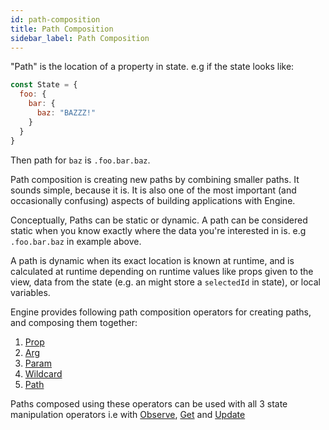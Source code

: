 ```yaml
---
id: path-composition
title: Path Composition
sidebar_label: Path Composition
---
```


"Path" is the location of a property in state. e.g if the state looks like:

```js
const State = {
  foo: {
    bar: {
      baz: "BAZZZ!"
    }
  }
}
```

Then path for `baz` is `.foo.bar.baz`.

Path composition is creating new paths by combining smaller paths. It sounds
simple, because it is. It is also one of the most important (and occasionally
confusing) aspects of building applications with Engine.

Conceptually, Paths can be static or dynamic. A path can be considered static
when you know exactly where the data you're interested in is. e.g `.foo.bar.baz`
in example above.

A path is dynamic when its exact location is known at runtime, and is calculated
at runtime depending on runtime values like props given to the view, data from
the state (e.g. an might store a `selectedId` in state), or local variables.

Engine provides following path composition operators for creating paths, and
composing them together:

1. [Prop](/docs/api/prop)
2. [Arg](/docs/api/arg)
3. [Param](/docs/api/param)
4. [Wildcard](/docs/api/wildcard)
5. [Path](/docs/api/path)

Paths composed using these operators can be used with all 3 state manipulation
operators i.e with [Observe](/docs/api/observe), [Get](/docs/api/get) and
[Update](/docs/api/update)
